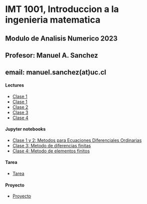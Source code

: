 # IMT 1001, Introduccion a la ingenieria matematica
## Modulo de Analisis Numerico 2023
## Profesor: Manuel A. Sanchez
## email: manuel.sanchez(at)uc.cl


#### Lectures
- [Clase 1](https://github.com/ManuelSanchezUribe/ManuelSanchezUribe.github.io/blob/main/IMT1001/IMT1001_NA_clase1_v2.pdf)
- [Clase 1](IMT1001_NA_clase1_v2.pdf)
- [Clase 2](https://github.com/ManuelSanchezUribe/ManuelSanchezUribe.github.io/blob/main/IMT1001/IMT1001_NA_clase2.pdf)
- [Clase 3](https://github.com/ManuelSanchezUribe/ManuelSanchezUribe.github.io/blob/main/IMT1001/IMT1001_clase3.pdf)
- [Clase 4](https://github.com/ManuelSanchezUribe/ManuelSanchezUribe.github.io/blob/main/IMT1001/IMT1001_NA_clase4.pdf)

#### Jupyter notebooks
- [Clase 1 y 2: Metodos para Ecuaciones Diferenciales Ordinarias](IMT_1001_clase1.slides.html)
- [Clase 3: Metodo de diferencias finitas](https://github.com/ManuelSanchezUribe/ManuelSanchezUribe.github.io/blob/main/IMT1001/IMT_1001_clase3.slides.html)
- [Clase 4: Metodo de elementos finitos]()

#### Tarea
- [Tarea]() 

#### Proyecto
- [Proyecto]()


